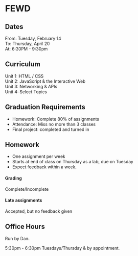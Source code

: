 # FEWD

## Dates

From: Tuesday, February 14 <br>
To: Thursday, April 20 <br>
At: 6:30PM - 9:30pm

## Curriculum

Unit 1: HTML / CSS <br>
Unit 2: JavaScript & the Interactive Web <br>
Unit 3: Networking & APIs <br>
Unit 4: Select Topics

## Graduation Requirements

* Homework: Complete 80% of assignments
* Attendance: Miss no more than 3 classes
* Final project: completed and turned in

## Homework

* One assignment per week
* Starts at end of class on Thursday as a lab, due on Tuesday
* Expect feedback within a week.

#### Grading

Complete/Incomplete

#### Late assignments

Accepted, but no feedback given

## Office Hours

Run by Dan.

5:30pm - 6:30pm Tuesdays/Thursday & by appointment.
